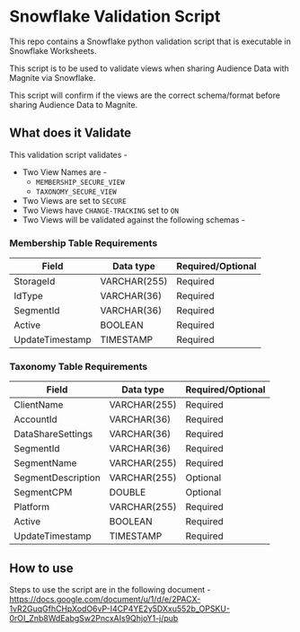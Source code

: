 # Snowflake Validation Script

This repo contains a Snowflake python validation script that is executable in Snowflake Worksheets.

This script is to be used to validate views when sharing Audience Data with Magnite via Snowflake.

This script will confirm if the views are the correct schema/format before sharing Audience Data to Magnite.
 

## What does it Validate
This validation script validates -
  - Two View Names are - 
    - `MEMBERSHIP_SECURE_VIEW`
    - `TAXONOMY_SECURE_VIEW`
  - Two Views are set to `SECURE`
  - Two Views have `CHANGE-TRACKING` set to `ON`
  - Two Views will be validated against the following schemas - 
    
### Membership Table Requirements

| Field | Data type | Required/Optional |
| ------ | ------ | ------ |
| StorageId | VARCHAR(255) | Required |
| IdType | VARCHAR(36) | Required |
| SegmentId | VARCHAR(36) | Required |
| Active | BOOLEAN | Required |
| UpdateTimestamp  | TIMESTAMP | Required |

### Taxonomy Table Requirements

| Field | Data type | Required/Optional |
| ------ | ------ | ------ |
| ClientName | VARCHAR(255) | Required |
| AccountId | VARCHAR(36) | Required |
| DataShareSettings | VARCHAR(36) | Required |
| SegmentId | VARCHAR(36) | Required |
| SegmentName | VARCHAR(255) | Required |
| SegmentDescription | VARCHAR(255) | Optional |
| SegmentCPM | DOUBLE | Optional |
| Platform | VARCHAR(255) | Required |
| Active | BOOLEAN | Required | True |
| UpdateTimestamp | TIMESTAMP | Required |


## How to use
Steps to use the script are in the following document -
https://docs.google.com/document/u/1/d/e/2PACX-1vR2GuqGfhCHpXodO6vP-I4CP4YE2y5DXxu552b_OPSKU-0rOI_Znb8WdEabgSw2PncxAIs9QhjoY1-j/pub



